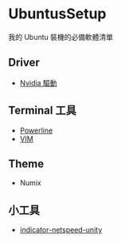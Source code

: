 # UbuntusSetup
我的 Ubuntu 裝機的必備軟體清單 

## Driver
- [Nvidia 驅動](driver/nvidia)

## Terminal 工具
- [Powerline](https://powerline.readthedocs.io/en/latest/installation.html) 
- [VIM](vim/.vimrc)

## Theme 
- Numix

## 小工具
- [indicator-netspeed-unity](https://github.com/GGleb/indicator-netspeed-unity)
